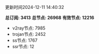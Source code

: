 更新时间2024-12-11 14:40:32

**总订阅: 3413**
**总节点: 26968**
**有效节点: 12216**
- v2ray节点: 7985
- trojan节点: 2452
- ss节点: 1767
- ssr节点: 12
